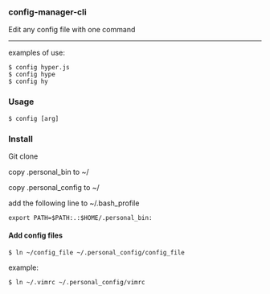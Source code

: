 ### config-manager-cli 
Edit any config file with one command

----------
 examples of use: 	
 
`$ config hyper.js`  
`$ config hype`  
`$ config hy`

### Usage
 `$ config [arg]`  


### Install 
Git clone

copy .personal_bin to ~/

copy .personal_config  to ~/ 

add the following line to ~/.bash_profile 

    export PATH=$PATH:.:$HOME/.personal_bin:

#### Add config files

`$ ln ~/config_file ~/.personal_config/config_file`

example:

`$ ln ~/.vimrc ~/.personal_config/vimrc`
 


